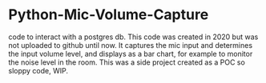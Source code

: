# Python-Mic-Volume-Capture

code to interact with a postgres db.
This code was created in 2020 but was not uploaded to github until now.
It captures the mic input and determines the input volume level, and displays as a bar chart, for example to monitor the noise level in the room.
This was a side project created as a POC so sloppy code, WIP.
